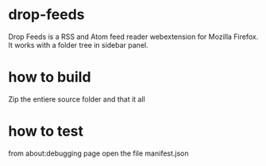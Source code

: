 # drop-feeds
Drop Feeds is a RSS and Atom feed reader webextension for Mozilla Firefox.
It works with a folder tree in sidebar panel.

# how to build
Zip the entiere source folder and that it all

# how to test
from about:debugging page open the file manifest.json
